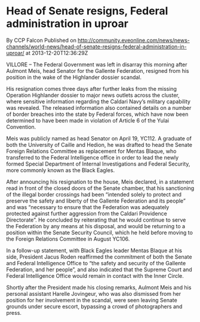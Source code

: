 # Head of Senate resigns, Federal administration in uproar
By CCP Falcon
Published on http://community.eveonline.com/news/news-channels/world-news/head-of-senate-resigns-federal-administration-in-uproar/ at 2013-12-20T12:36:29Z

VILLORE – The Federal Government was left in disarray this morning after Aulmont Meis, head Senator for the Gallente Federation, resigned from his position in the wake of the Highlander dossier scandal.

His resignation comes three days after further leaks from the missing Operation Highlander dossier to major news outlets across the cluster, where sensitive information regarding the Caldari Navy’s military capability was revealed. The released information also contained details on a number of border breaches into the state by Federal forces, which have now been determined to have been made in violation of Article 6 of the Yulai Convention.

Meis was publicly named as head Senator on April 19, YC112. A graduate of both the University of Caille and Hedion, he was drafted to head the Senate Foreign Relations Committee as replacement for Mentas Blaque, who transferred to the Federal Intelligence office in order to lead the newly formed Special Department of Internal Investigations and Federal Security, more commonly known as the Black Eagles.

After announcing his resignation to the house, Meis declared, in a statement read in front of the closed doors of the Senate chamber, that his sanctioning of the illegal border crossings had been “intended solely to protect and preserve the safety and liberty of the Gallente Federation and its people” and was&nbsp;“necessary to ensure that the Federation was adequately protected against further aggression from the Caldari Providence Directorate”. He concluded by reiterating that he would continue to serve the Federation by any means at his disposal, and would be returning to a position within the Senate Security Council, which he held before moving to the Foreign Relations Committee in August YC106.

In a follow-up statement, with Black Eagles leader Mentas Blaque at his side, President Jacus Roden reaffirmed the commitment of both the Senate and Federal Intelligence Office to “the safety and security of the Gallente Federation, and her people”, and also indicated that the Supreme Court and Federal Intelligence Office would remain in contact with the Inner Circle.

Shortly after the President made his closing remarks, Aulmont Meis and his personal assistant Harelle Jovingeur, who was also dismissed from her position for her involvement in the scandal, were seen leaving Senate grounds under secure escort, bypassing a crowd of photographers and press.

